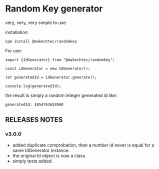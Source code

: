 # Random Key generator #

very, very, very simple to use

installation:

    npm install @makechtec/randomkey

For use:

    import {IdGenerator} from "@makechtec/randomkey";

    const idGenerator = new IdGenerator();

    let generatedId = idGenerator.generate();

    console.log(generatedId);

the result is simply a random integer generated id like:

    generatedId: 1654763659568

## RELEASES NOTES ##

### v3.0.0 ###
- added duplicate comprobation, then a number id never is equal for a same IdGenerator instance.
- the original Id object is now a class.
- simply tests added.